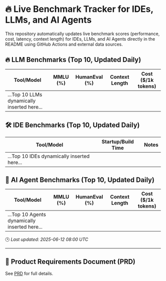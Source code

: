 # 🔥 Live Benchmark Tracker for IDEs, LLMs, and AI Agents

This repository automatically updates live benchmark scores (performance, cost, latency, context length) for IDEs, LLMs, and AI Agents directly in the README using GitHub Actions and external data sources.

## 🔥 LLM Benchmarks (Top 10, Updated Daily)

| Tool/Model     | MMLU (%) | HumanEval (%) | Context Length | Cost ($/1k tokens) |
|----------------|----------|----------------|----------------|--------------------|
| ...Top 10 LLMs dynamically inserted here... |

## 🛠️ IDE Benchmarks (Top 10, Updated Daily)

| Tool/Model     | Startup/Build Time | Notes |
|----------------|--------------------|-------|
| ...Top 10 IDEs dynamically inserted here... |

## 🤖 AI Agent Benchmarks (Top 10, Updated Daily)

| Tool/Model     | MMLU (%) | HumanEval (%) | Context Length | Cost ($/1k tokens) |
|----------------|----------|----------------|----------------|--------------------|
| ...Top 10 Agents dynamically inserted here... |

🕒 _Last updated: 2025-06-12 08:00 UTC_

---

## 📄 Product Requirements Document (PRD)

See [PRD](./PRD.md) for full details.
